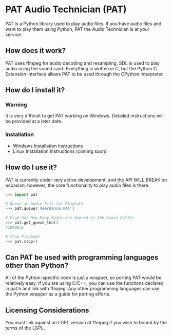 # PAT Audio Technician (PAT)
PAT is a Python library used to play audio files. If you have audio files and want to play them using 
Python, PAT the Audio Technician is at your service.

## How does it work?
PAT uses ffmpeg for audio decoding and resampling. SDL is used to play audio using the sound card. 
Everything is written in C, but the Python C Extension interface allows PAT to be used through the 
CPython interpreter.

## How do I install it?

### Warning
It is very difficult to get PAT working on Windows. Detailed instructions will 
be provided at a later date.

### Installation
- [Windows Installation Instructions](https://github.com/tnewman/pat/blob/master/INSTALL_WINDOWS.md)
- Linux Installation Instructions (coming soon)

## How do I use it?
PAT is currently under very active development, and the API WILL BREAK on occasion; however, the 
core functionality to play audio files is there.
```python
>>> import pat

# Queue an Audio File for Playback
>>> pat.queue('deerdance.m4a')

# Find Out How Many Bytes are Queued in the Audio Buffer
>>> pat.get_queue_len()
41848832

# Stop Playback
>>> pat.stop()
```

## Can PAT be used with programming languages other than Python?
All of the Python-specific code is just a wrapper, so porting PAT would be relatively easy. If 
you are using C/C++, you can use the functions declared in pat.h and link with ffmpeg. Any other 
programming languages can use the Python wrapper as a guide for porting efforts.

## Licensing Considerations
You must link against an LGPL version of ffmpeg if you wish to bound by the terms of the LGPL.

